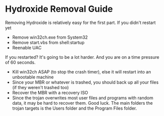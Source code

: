 # Hydroxide Removal Guide

Removing Hydroxide is relatively easy for the first part. If you didn't restart yet
- Remove win32ch.exe from System32
- Remove start.vbs from shell:startup
- Reenable UAC

If you restarted? It's going to be a lot harder. And you are on a time pressure of 60 seconds.
- Kill win32ch ASAP (to stop the crash timer), else it will restart into an unbootable machine
- Since your MBR or whatever is trashed, you should back up all your files (if they weren't trashed too)
- Recover the MBR with a recovery ISO
- Since the trojan overwrites most user files and programs with random data, it may be hard to recover them. Good luck. The main folders the trojan targets is the Users folder and the Program Files folder.
